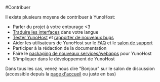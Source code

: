 #Contribuer

Il existe plusieurs moyens de contribuer à YunoHost:

* Parler du projet à votre entourage <3
* [Traduire les interfaces](https://www.transifex.com/organization/yunohost/) dans votre langue 
* [Tester YunoHost](/try_fr) et [rapporter de nouveaux bugs](https://github.com/yunohost/)
* Aider les utilisateurs de YunoHost sur le [FAQ](https://ask.yunohost.org/) et le [salon de support](/support_fr)
* Participer à la rédaction de la documentation
* Faire le [packaging de nouveaux services/webapps](/packaging_apps_fr) pour YunoHost
* S'impliquer dans le développement de YunoHost

Dans tous les cas, venez nous dire "Bonjour" sur le salon de discussion (accessible depuis la [page d'accueil](/index_fr) ou juste en bas)
